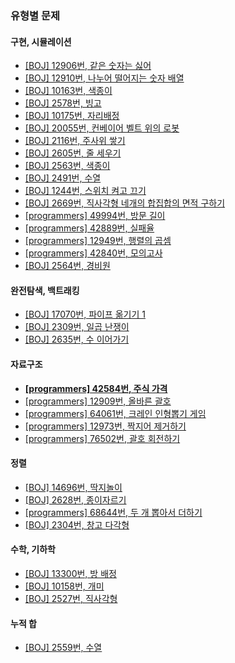 ### 유형별 문제
#### 구현, 시뮬레이션
* [[BOJ] 12906번, 같은 숫자는 싫어](/BOJ/12906.cpp)
* [[BOJ] 12910번, 나누어 떨어지는 숫자 배열](/BOJ/12910.cpp)
* [[BOJ] 10163번, 색종이](/BOJ/10163.cpp)
* [[BOJ] 2578번, 빙고](/BOJ/2578.cpp)
* [[BOJ] 10175번, 자리배정](/BOJ/10175.cpp)
* [[BOJ] 20055번, 컨베이어 벨트 위의 로봇](/BOJ/20055.cpp)
* [[BOJ] 2116번, 주사위 쌓기](/BOJ/2116.cpp)
* [[BOJ] 2605번, 줄 세우기](/BOJ/2605.cpp)
* [[BOJ] 2563번, 색종이](/BOJ/2563.cpp)
* [[BOJ] 2491번, 수열](/BOJ/2491.cpp)
* [[BOJ] 1244번, 스위치 켜고 끄기](/BOJ/1244.cpp)
* [[BOJ] 2669번, 직사각형 네개의 합집합의 면적 구하기](/BOJ/2669.cpp)
* [[programmers] 49994번, 방문 길이](/programmers/49994.cpp)
* [[programmers] 42889번, 실패율](/programmers/42889.cpp)
* [[programmers] 12949번, 행렬의 곱셈](/programmers/12949.cpp)
* [[programmers] 42840번, 모의고사](/programmers/42840.cpp)
* [[BOJ] 2564번, 경비원](/BOJ/2564.cpp)
#### 완전탐색, 백트래킹
* [[BOJ] 17070번, 파이프 옮기기 1](/BOJ/17070.cpp)
* [[BOJ] 2309번, 일곱 난쟁이](/BOJ/2309.cpp)
* [[BOJ] 2635번, 수 이어가기](/BOJ/2635.cpp)
#### 자료구조
* **[[programmers] 42584번, 주식 가격](/programmers/42584.cpp)**
* [[programmers] 12909번, 올바른 괄호](/programmers/12909.cpp)
* [[programmers] 64061번, 크레인 인형뽑기 게임](/programmers/64061.cpp)
* [[programmers] 12973번, 짝지어 제거하기](/programmers/12973.cpp)
* [[programmers] 76502번, 괄호 회전하기](/programmers/76502.cpp)
#### 정렬
* [[BOJ] 14696번, 딱지놀이](/BOJ/14696.cpp)
* [[BOJ] 2628번, 종이자르기](/BOJ/2628.cpp)
* [[programmers] 68644번, 두 개 뽑아서 더하기](/programmers/68644.cpp)
* [[BOJ] 2304번, 창고 다각형](/BOJ/2304.cpp)
#### 수학, 기하학
* [[BOJ] 13300번, 방 배정](/BOJ/13300.cpp)
* [[BOJ] 10158번, 개미](/BOJ/10158.cpp)
* [[BOJ] 2527번, 직사각형](/BOJ/2527.cpp)
#### 누적 합
* [[BOJ] 2559번, 수열](/BOJ/2559.cpp)
